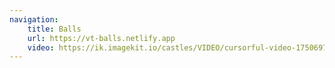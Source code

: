 ```yaml
---
navigation:
    title: Balls
    url: https://vt-balls.netlify.app
    video: https://ik.imagekit.io/castles/VIDEO/cursorful-video-1750697975766.mp4?updatedAt=1750703525901
---
```

